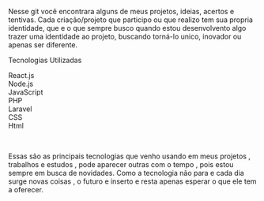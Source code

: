 
Nesse git você encontrara alguns de meus  projetos, ideias, acertos e tentivas.
Cada criação/projeto que participo ou que realizo tem sua propria identidade, que e o que sempre busco quando estou desenvolvento algo trazer uma identidade ao projeto, 
buscando torná-lo unico, inovador ou apenas ser diferente.



   Tecnologias Utilizadas 

React.js<br>
Node.js<br>
JavaScript<br>
PHP <br>
Laravel<br>
CSS<br>
Html
      

<br>


Essas são as principais tecnologias que venho usando em meus projetos , trabalhos e estudos , pode aparecer outras com o tempo , pois estou sempre em busca de novidades.
Como a tecnologia não para e cada dia surge novas coisas , o futuro e inserto e resta apenas esperar o que ele tem a oferecer.
